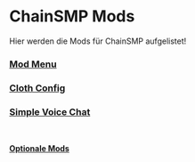 # ChainSMP Mods
Hier werden die Mods für ChainSMP aufgelistet!</br>

### [Mod Menu](https://www.curseforge.com/minecraft/mc-mods/modmenu/files/3767908)

### [Cloth Config](https://www.curseforge.com/minecraft/mc-mods/cloth-config/files/3782776)

### [Simple Voice Chat](https://www.curseforge.com/minecraft/mc-mods/simple-voice-chat/files/3783929)
</br>

**[Optionale Mods](https://github.com/D1p4k/ChainSMPGuide/blob/main/DE/Fabric/ChainSMPOptionalMods.md)**
